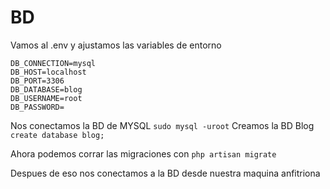 # BD

Vamos al .env y ajustamos las variables de entorno

```
DB_CONNECTION=mysql
DB_HOST=localhost
DB_PORT=3306
DB_DATABASE=blog
DB_USERNAME=root
DB_PASSWORD=
```

Nos conectamos la BD de MYSQL `sudo mysql -uroot`
Creamos la BD Blog `create database blog;`

Ahora podemos corrar las migraciones con `php artisan migrate`

Despues de eso nos conectamos a la BD desde nuestra maquina anfitriona
